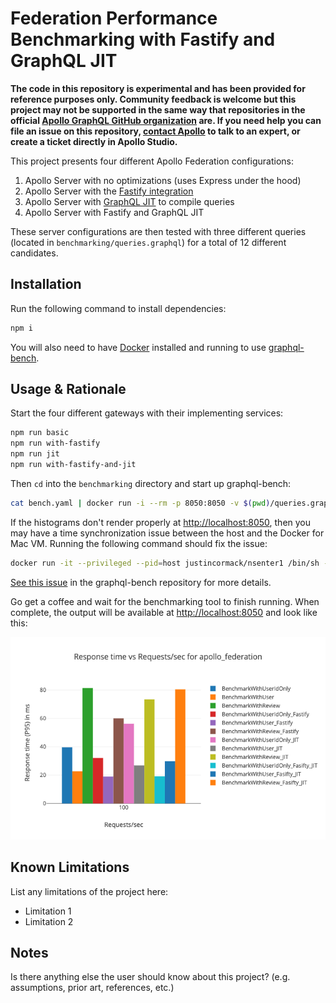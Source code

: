 # Federation Performance Benchmarking with Fastify and GraphQL JIT

**The code in this repository is experimental and has been provided for reference purposes only. Community feedback is welcome but this project may not be supported in the same way that repositories in the official [Apollo GraphQL GitHub organization](https://github.com/apollographql) are. If you need help you can file an issue on this repository, [contact Apollo](https://www.apollographql.com/contact-sales) to talk to an expert, or create a ticket directly in Apollo Studio.**

This project presents four different Apollo Federation configurations:

1. Apollo Server with no optimizations (uses Express under the hood)
2. Apollo Server with the [Fastify integration](https://www.npmjs.com/package/apollo-server-fastify)
3. Apollo Server with [GraphQL JIT](https://github.com/zalando-incubator/graphql-jit) to compile queries
4. Apollo Server with Fastify and GraphQL JIT

These server configurations are then tested with three different queries (located in `benchmarking/queries.graphql`) for a total of 12 different candidates.

## Installation

Run the following command to install dependencies:

```sh
npm i
```

You will also need to have [Docker](https://www.docker.com/) installed and running to use [graphql-bench](https://github.com/hasura/graphql-bench).

## Usage & Rationale

Start the four different gateways with their implementing services:

```sh
npm run basic
npm run with-fastify
npm run jit
npm run with-fastify-and-jit
```

Then `cd` into the `benchmarking` directory and start up graphql-bench:

```sh
cat bench.yaml | docker run -i --rm -p 8050:8050 -v $(pwd)/queries.graphql:/graphql-bench/ws/queries.graphql hasura/graphql-bench:v0.3
```

If the histograms don't render properly at [http://localhost:8050](http://localhost:8050), then you may have a time synchronization issue between the host and the Docker for Mac VM. Running the following command should fix the issue:

```sh
docker run -it --privileged --pid=host justincormack/nsenter1 /bin/sh -c 'kill -9 "$(pidof sntpc)"';
```

[See this issue](https://github.com/hasura/graphql-bench/issues/2) in the graphql-bench repository for more details.

Go get a coffee and wait for the benchmarking tool to finish running. When complete, the output will be available at [http://localhost:8050](http://localhost:8050) and look like this:

![First run with benchmarking tool](images/perf-chart.png)

## Known Limitations

List any limitations of the project here:

- Limitation 1
- Limitation 2

## Notes

Is there anything else the user should know about this project? (e.g. assumptions, prior art, references, etc.)